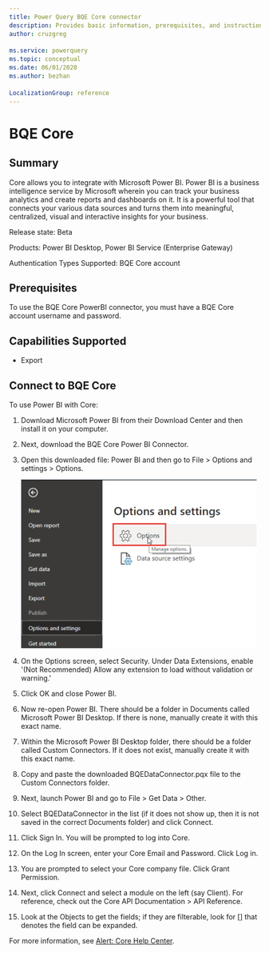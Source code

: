 ```yaml
---
title: Power Query BQE Core connector
description: Provides basic information, prerequisites, and instructions on how to connect to your database, along with known issues that may affect the connection.
author: cruzgreg

ms.service: powerquery
ms.topic: conceptual
ms.date: 06/01/2020
ms.author: bezhan

LocalizationGroup: reference
---
```


# BQE Core

## Summary

Core allows you to integrate with Microsoft Power BI. Power BI is a business intelligence service by Microsoft wherein you can track your business analytics and create reports and dashboards on it. It is a powerful tool that connects your various data sources and turns them into meaningful, centralized, visual and interactive insights for your business.

Release state: Beta

Products: Power BI Desktop, Power BI Service (Enterprise Gateway)

Authentication Types Supported: BQE Core account


## Prerequisites

To use the BQE Core PowerBI connector, you must have a BQE Core account username and password.


## Capabilities Supported

* Export

## Connect to BQE Core

To use Power BI with Core:

1. Download Microsoft Power BI from their Download Center and then install it on your computer.
     
2. Next, download the BQE Core Power BI Connector. 

3. Open this downloaded file: Power BI and then go to File > Options and settings > Options.

   ![Sign in to your account](media/core-bi-3.png)

4. On the Options screen, select Security. Under Data Extensions, enable '(Not Recommended) Allow any extension to load without validation or warning.'
5. Click OK and close Power BI.  

6. Now re-open Power BI. There should be a folder in Documents called Microsoft Power BI Desktop. If there is none, manually create it with this exact name.
 

7. Within the Microsoft Power BI Desktop folder, there should be a folder called Custom Connectors. If it does not exist, manually create it with this exact name.

8. Copy and paste the downloaded BQEDataConnector.pqx file to the Custom Connectors folder.
9. Next, launch Power BI and go to File > Get Data > Other.
10. Select BQEDataConnector in the list (if it does not show up, then it is not saved in the correct Documents folder) and click Connect.
11. Click Sign In. You will be prompted to log into Core.
12. On the Log In screen, enter your Core Email and Password. Click Log in.
13. You are prompted to select your Core company file. Click Grant Permission.
14. Next, click Connect and select a module on the left (say Client). For reference, check out the Core API Documentation > API Reference.
15. Look at the Objects to get the fields; if they are filterable, look for [] that denotes the field can be expanded.

For more information, see [Alert: Core Help Center](https://corehelpcenter.bqe.com/hc/en-us/articles/360061565354-Core-Microsoft-Power-BI-integration).
